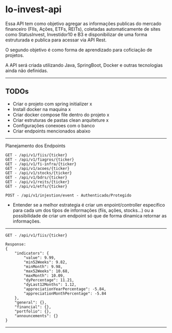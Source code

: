 # lo-invest-api

Essa API tem como objetivo agregar as informações publicas do mercado financeiro (FIIs, Ações, ETFs, REITs), coletadas automaticamente de sites como StatusInvest, Investidor10 e B3 e disponibilizar de uma forma estruturada e publica para acessar via API Rest.

O segundo objetivo é como forma de aprendizado para coficiação de projetos.

A API será criada utilizando Java, SpringBoot, Docker e outras tecnologias ainda não definidas.


----------------------------------------------
TODOs
----------------------------------------------

- Criar o projeto com spring initializer x
- Install docker na maquina x
- Criar docker compose file dentro do projeto x
- Criar estruturas de pastas clean arquiteture x
- Configurações conexoes com o banco 
- Criar endpoints mencionados abaixo


----------------------------------------------
Planejamento dos Endpoints

```
GET - /api/v1/fiis/{ticker}
GET - /api/v1/fiagros/{ticker}
GET - /api/v1/fi-infra/{ticker}
GET - /api/v1/acoes/{ticker}
GET - /api/v1/stocks/{ticker}
GET - /api/v1/bdrs/{ticker}
GET - /api/v1/reits/{ticker}
GET - /api/v1/etfs/{ticker}

POST - /api/v1/injestion/event - Authenticado/Protegido

```

* Entender se a melhor estrategia é criar um enpoint/controller especifico para cada um dos tipos de informações (fiis, ações, stocks...) ou a possibilidade de criar um endpoint só que de forma dinamica retornar as informações.


----------------------------------------------

```
GET - /api/v1/fiis/{ticker}

Response:
{
    "indicators": {
        "value": 9.99,
        "min52Weeks": 9.82,
        "minMonth": 9.98,
        "max52Weeks": 10.68,
        "maxMonth": 10.09,
        "dyPercentage": 11.21,
        "dyLast12Months": 1.12,
        "appreciationYearPercentage": -5.84,
        "appreciationMonthPercentage": -5.84
    },
    "general": {},
    "financial": {},
    "portfolio": {},
    "announcements": {}
}
```
----------------------------------------------




